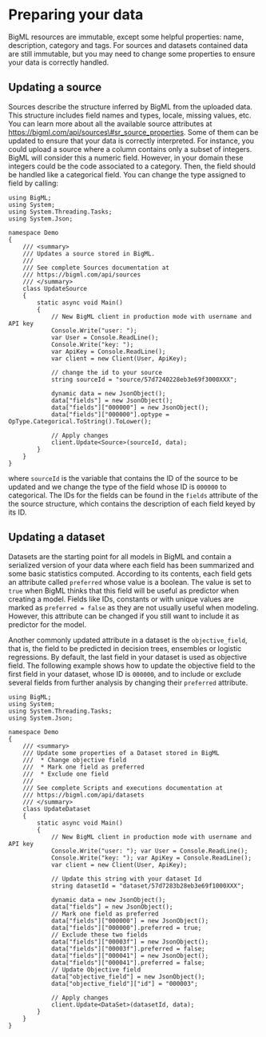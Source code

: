 Preparing your data
===================

BigML resources are immutable, except some helpful properties: name, description, category and tags. For sources and datasets contained data are still immutable, but you may need to change some properties to ensure your data is correctly handled. 

Updating a source
-----------------

Sources describe the structure inferred by BigML from the uploaded data. This structure includes field names and types, locale, missing values, etc. You can learn more about all the available source attributes at <https://bigml.com/api/sources\#sr_source_properties>. Some of them can be updated to ensure that your data is correctly interpreted. For instance, you could upload a source where a column contains only a subset of integers. BigML will consider this a numeric field. However, in your domain these integers could be the code associated to a category. Then, the field should be handled like a categorical field. You can change the type assigned to field by calling:

``` {.csharp}
using BigML;
using System;
using System.Threading.Tasks;
using System.Json;

namespace Demo
{
    /// <summary>
    /// Updates a source stored in BigML.
    ///
    /// See complete Sources documentation at
    /// https://bigml.com/api/sources
    /// </summary>
    class UpdateSource
    {
        static async void Main()
        {
            // New BigML client in production mode with username and API key
            Console.Write("user: ");
            var User = Console.ReadLine();
            Console.Write("key: ");
            var ApiKey = Console.ReadLine();
            var client = new Client(User, ApiKey);

            // change the id to your source
            string sourceId = "source/57d7240228eb3e69f3000XXX";

            dynamic data = new JsonObject();
            data["fields"] = new JsonObject();
            data["fields"]["000000"] = new JsonObject();
            data["fields"]["000000"].optype = OpType.Categorical.ToString().ToLower();

            // Apply changes
            client.Update<Source>(sourceId, data);
        }
    }
}
```

where `sourceId` is the variable that contains the ID of the source to be updated and we change the type of the field whose ID is `000000` to categorical. The IDs for the fields can be found in the `fields` attribute of the the source structure, which contains the description of each field keyed by its ID.

Updating a dataset
------------------

Datasets are the starting point for all models in BigML and contain a serialized version of your data where each field has been summarized and some basic statistics computed. According to its contents, each field gets an attribute called `preferred` whose value is a boolean. The value is set to `true` when BigML thinks that this field will be useful as predictor when creating a model. Fields like IDs, constants or with unique values are marked as `preferred = false` as they are not usually useful when modeling. However, this attribute can be changed if you still want to include it as predictor for the model.

Another commonly updated attribute in a dataset is the `objective_field`, that is, the field to be predicted in decision trees, ensembles or logistic regressions. By default, the last field in your dataset is used as objective field. The following example shows how to update the objective field to the first field in your dataset, whose ID is `000000`, and to include or exclude several fields from further analysis by changing their `preferred` attribute.

``` {.csharp}
using BigML;
using System;
using System.Threading.Tasks;
using System.Json;

namespace Demo
{
    /// <summary>
    /// Update some properties of a Dataset stored in BigML
    ///  * Change objective field
    ///  * Mark one field as preferred
    ///  * Exclude one field
    ///
    /// See complete Scripts and executions documentation at
    /// https://bigml.com/api/datasets
    /// </summary>
    class UpdateDataset
    {
        static async void Main()
        {
            // New BigML client in production mode with username and API key
            Console.Write("user: "); var User = Console.ReadLine();
            Console.Write("key: "); var ApiKey = Console.ReadLine();
            var client = new Client(User, ApiKey);

            // Update this string with your dataset Id
            string datasetId = "dataset/57d7283b28eb3e69f1000XXX";

            dynamic data = new JsonObject();
            data["fields"] = new JsonObject();
            // Mark one field as preferred
            data["fields"]["000000"] = new JsonObject();
            data["fields"]["000000"].preferred = true;
            // Exclude these two fields
            data["fields"]["00003f"] = new JsonObject();
            data["fields"]["00003f"].preferred = false;
            data["fields"]["000041"] = new JsonObject();
            data["fields"]["000041"].preferred = false;
            // Update Objective field
            data["objective_field"] = new JsonObject();
            data["objective_field"]["id"] = "000003";

            // Apply changes
            client.Update<DataSet>(datasetId, data);
        }
    }
}
```
